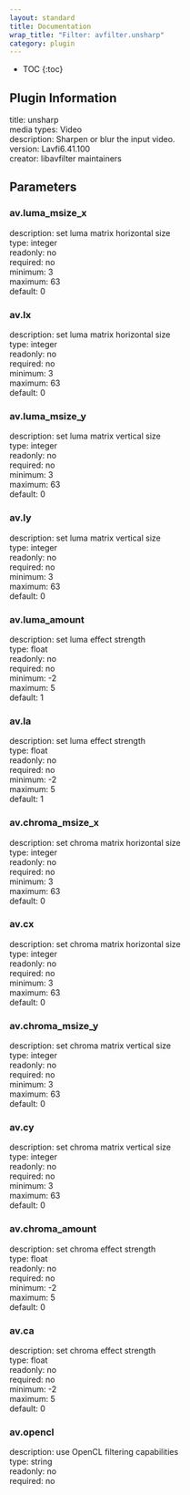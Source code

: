 ```yaml
---
layout: standard
title: Documentation
wrap_title: "Filter: avfilter.unsharp"
category: plugin
---
```

* TOC
{:toc}

## Plugin Information

title: unsharp  
media types:
Video  
description: Sharpen or blur the input video.  
version: Lavfi6.41.100  
creator: libavfilter maintainers  

## Parameters

### av.luma_msize_x

  
description:
set luma matrix horizontal size  
type: integer  
readonly: no  
required: no  
minimum: 3  
maximum: 63  
default: 0  

### av.lx

  
description:
set luma matrix horizontal size  
type: integer  
readonly: no  
required: no  
minimum: 3  
maximum: 63  
default: 0  

### av.luma_msize_y

  
description:
set luma matrix vertical size  
type: integer  
readonly: no  
required: no  
minimum: 3  
maximum: 63  
default: 0  

### av.ly

  
description:
set luma matrix vertical size  
type: integer  
readonly: no  
required: no  
minimum: 3  
maximum: 63  
default: 0  

### av.luma_amount

  
description:
set luma effect strength  
type: float  
readonly: no  
required: no  
minimum: -2  
maximum: 5  
default: 1  

### av.la

  
description:
set luma effect strength  
type: float  
readonly: no  
required: no  
minimum: -2  
maximum: 5  
default: 1  

### av.chroma_msize_x

  
description:
set chroma matrix horizontal size  
type: integer  
readonly: no  
required: no  
minimum: 3  
maximum: 63  
default: 0  

### av.cx

  
description:
set chroma matrix horizontal size  
type: integer  
readonly: no  
required: no  
minimum: 3  
maximum: 63  
default: 0  

### av.chroma_msize_y

  
description:
set chroma matrix vertical size  
type: integer  
readonly: no  
required: no  
minimum: 3  
maximum: 63  
default: 0  

### av.cy

  
description:
set chroma matrix vertical size  
type: integer  
readonly: no  
required: no  
minimum: 3  
maximum: 63  
default: 0  

### av.chroma_amount

  
description:
set chroma effect strength  
type: float  
readonly: no  
required: no  
minimum: -2  
maximum: 5  
default: 0  

### av.ca

  
description:
set chroma effect strength  
type: float  
readonly: no  
required: no  
minimum: -2  
maximum: 5  
default: 0  

### av.opencl

  
description:
use OpenCL filtering capabilities  
type: string  
readonly: no  
required: no  

